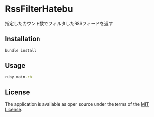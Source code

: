 # RssFilterHatebu
指定したカウント数でフィルタしたRSSフィードを返す

## Installation
```ruby
bundle install
```

## Usage
```ruby
ruby main.rb
```

## License

The application is available as open source under the terms of the [MIT License](https://opensource.org/licenses/MIT).
